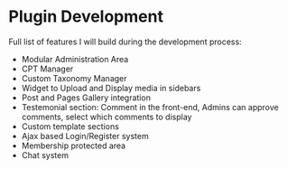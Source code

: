 # Plugin Development

Full list of features I will build during the development process:

* Modular Administration Area
* CPT Manager
* Custom Taxonomy Manager
* Widget to Upload and Display media in sidebars
* Post and Pages Gallery integration
* Testemonial section: Comment in the front-end, Admins can approve comments, select which comments to display
* Custom template sections
* Ajax based Login/Register system
* Membership protected area
* Chat system
